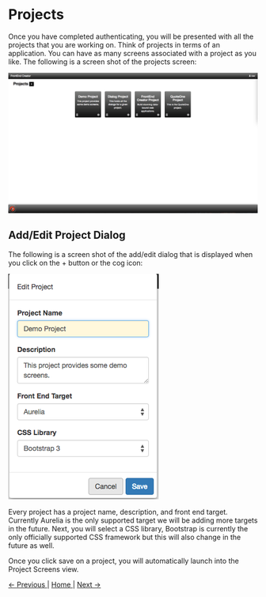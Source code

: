 # Projects

Once you have completed authenticating, you will be presented with all the projects that you are working on. Think of projects in terms of an application. You can have as many screens associated with a project as you like. The following is a screen shot of the projects screen:

![Projects screen](images/projects.png)

## Add/Edit Project Dialog

The following is a screen shot of the add/edit dialog that is displayed when you click on the + button or the cog icon:

![Add/Edit Project screen](images/project-add-edit.png)

Every project has a project name, description, and front end target. Currently Aurelia is the only supported target we will be adding more targets in the future. Next, you will select a CSS library, Bootstrap is currently the only officially supported CSS framework but this will also change in the future as well.

Once you click save on a project, you will automatically launch into the Project Screens view.

[ <- Previous ](login) | [ Home ](home) | [ Next -> ](project-dashboard)
